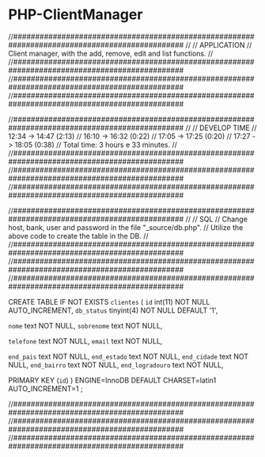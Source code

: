 # PHP-ClientManager
//###############################################################################################
//
// APPLICATION
//	Client manager, with the add, remove, edit and list functions.
//
//###############################################################################################
//###############################################################################################
//###############################################################################################

//###############################################################################################
//
// DEVELOP TIME
//	12:34 -> 14:47 (2:13)
//	16:10 -> 16:32 (0:22)
//	17:05 -> 17:25 (0:20)
//	17:27 -> 18:05 (0:38)
//	Total time: 3 hours e 33 minutes.
//
//###############################################################################################
//###############################################################################################
//###############################################################################################

//###############################################################################################
//
// SQL
// Change host, bank, user and password in the file "_source/db.php".
// Utilize the above code to create the table in the DB.
//
//###############################################################################################
//###############################################################################################
//###############################################################################################

CREATE TABLE IF NOT EXISTS `clientes` (
  `id` int(11) NOT NULL AUTO_INCREMENT,
  `db_status` tinyint(4) NOT NULL DEFAULT '1',
  
  `nome` text NOT NULL,
  `sobrenome` text NOT NULL,
  
  `telefone` text NOT NULL,
  `email` text NOT NULL,
  
  `end_pais` text NOT NULL,
  `end_estado` text NOT NULL,
  `end_cidade` text NOT NULL,
  `end_bairro` text NOT NULL,
  `end_logradouro` text NOT NULL,
  
  PRIMARY KEY (`id`)
) ENGINE=InnoDB DEFAULT CHARSET=latin1 AUTO_INCREMENT=1 ;

//###############################################################################################
//###############################################################################################
//###############################################################################################

